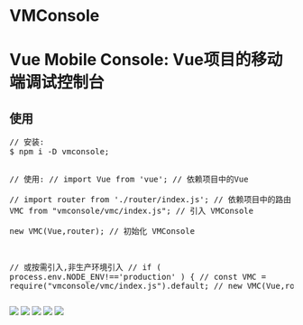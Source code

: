 <h1>VMConsole</h1>
<h1>Vue Mobile Console: Vue项目的移动端调试控制台</h1>


<h2>使用</h2>
<pre>
// 安装: 
$ npm i -D vmconsole;

// 使用: 
// import Vue from 'vue'; // 依赖项目中的Vue  
// import router from './router/index.js'; // 依赖项目中的路由 
import VMC from "vmconsole/vmc/index.js"; // 引入 VMConsole  
new VMC(Vue,router);                      // 初始化 VMConsole  

// 或按需引入,非生产环境引入 
// if ( process.env.NODE_ENV!=='production' ) {
//   const VMC = require("vmconsole/vmc/index.js").default; 
//   new VMC(Vue,router);
// }
</pre>

<img src="./doc/console.png" > 
<img src="./doc/element.png" > 
<img src="./doc/network.png" > 
<img src="./doc/routes.png" > 
<img src="./doc/storage.png" > 





 



















